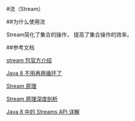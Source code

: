 #流（Stream）

##为什么使用流

Stream简化了集合的操作， 提高了集合操作的效率。

##参考文档

[stream 包官方介绍](https://docs.oracle.com/javase/8/docs/api/java/util/stream/package-summary.html)

[Java 8 不用再用循环了](http://www.importnew.com/14841.html)

[Stream 原理](https://zhuanlan.zhihu.com/p/31220388)

[Stream 原理深度剖析](https://www.cnblogs.com/Dorae/p/7779246.html)

[Java 8 中的 Streams API 详解](https://www.ibm.com/developerworks/cn/java/j-lo-java8streamapi/index.html)